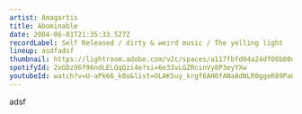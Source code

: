 ```yaml
---
artist: Amagortis
title: Abominable
date: 2004-06-01T21:35:33.527Z
recordLabel: Self Released / dirty & weird music / The yelling light
lineup: asdfadsf
thumbnail: https://lightroom.adobe.com/v2c/spaces/a117fbfd04a24df08b00dc7343422215/assets/ca8b5c6f0349cd82c02bb19d13d73a19/revisions/de96cf8941f348f6833fcba98cc69ebc/renditions/abe09712ebc1dba4b1e454f14fd25e7e
spotifyId: 2xGDz96f96ndLELQqQzi4e?si=6e33vLGZRcinVy8P3eyYXw
youtubeId: watch?v=U-aPk66_k8o&list=OLAK5uy_krgf6AH0fANa8dNLR0ggeR89Pa07U_O6w
---
```

adsf
